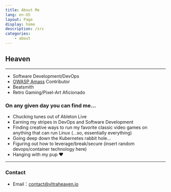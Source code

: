 ```yaml
---
title: About Me
lang: en-US
layout: Page
display: home
description: /src
categories:
    - about
---
```


## Heaven
------

- Software Development/DevOps
- [OWASP Amass](https://owasp-amass.com/) Contributor
- Beatsmith
- Retro Gaming/Pixel-Art Aficionado

### On any given day you can find me...

- Chucking tunes out of Ableton Live
- Earning my stripes in DevOps and Software Development
- Finding creative ways to run my favorite classic video games on anything that can run Linux (...so, essentially everything)
- Going deep down the Kubernetes rabbit hole...
- Figuring out how to leverage/break/secure (insert random devops/container technology here) 
- Hanging with my pup ♥
---

### Contact

- Email：<a href="mailto:contact@vltraheaven.io">contact@vltraheaven.io<a>
